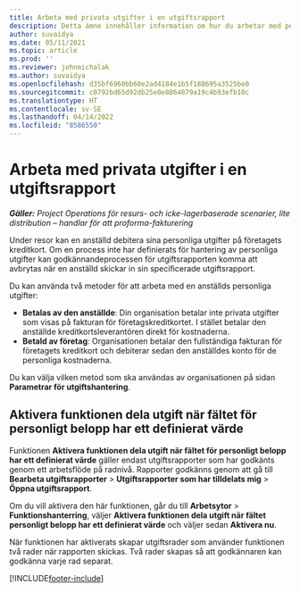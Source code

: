 ```yaml
---
title: Arbeta med privata utgifter i en utgiftsrapport
description: Detta ämne innehåller information om hur du arbetar med personliga utgifter som anställda har när de reser i affärssyfte.
author: suvaidya
ms.date: 05/11/2021
ms.topic: article
ms.prod: ''
ms.reviewer: johnmichalak
ms.author: suvaidya
ms.openlocfilehash: d35bf6960bb60e2ad4184e1b5f188695a3525be0
ms.sourcegitcommit: c0792bd65d92db25e0e8864879a19c4b93efb10c
ms.translationtype: HT
ms.contentlocale: sv-SE
ms.lasthandoff: 04/14/2022
ms.locfileid: "8586550"
---
```

# <a name="work-with-personal-expenses-on-an-expense-report"></a>Arbeta med privata utgifter i en utgiftsrapport

_**Gäller:** Project Operations för resurs- och icke-lagerbaserade scenarier, lite distribution – handlar för att proforma-fakturering_

Under resor kan en anställd debitera sina personliga utgifter på företagets kreditkort. Om en process inte har definierats för hantering av personliga utgifter kan godkännandeprocessen för utgiftsrapporten komma att avbrytas när en anställd skickar in sin specificerade utgiftsrapport.

Du kan använda två metoder för att arbeta med en anställds personliga utgifter:

  - **Betalas av den anställde**: Din organisation betalar inte privata utgifter som visas på fakturan för företagskreditkortet. I stället betalar den anställde kreditkortsleverantören direkt för kostnaderna. 
  - **Betald av företag**: Organisationen betalar den fullständiga fakturan för företagets kreditkort och debiterar sedan den anställdes konto för de personliga kostnaderna.

Du kan välja vilken metod som ska användas av organisationen på sidan **Parametrar för utgiftshantering**.


## <a name="enable-split-expense-function-when-personal-amount-field-has-value-defined"></a>Aktivera funktionen dela utgift när fältet för personligt belopp har ett definierat värde

Funktionen **Aktivera funktionen dela utgift när fältet för personligt belopp har ett definierat värde** gäller endast utgiftsrapporter som har godkänts genom ett arbetsflöde på radnivå. Rapporter godkänns genom att gå till **Bearbeta utgiftsrapporter** > **Utgiftsrapporter som har tilldelats mig** > **Öppna utgiftsrapport**. 

Om du vill aktivera den här funktionen, går du till **Arbetsytor** > **Funktionshanterring**, väljer **Aktivera funktionen dela utgift när fältet personligt belopp har ett definierat värde** och väljer sedan **Aktivera nu**. 

När funktionen har aktiverats skapar utgiftsrader som använder funktionen två rader när rapporten skickas. Två rader skapas så att godkännaren kan godkänna varje rad separat.


[!INCLUDE[footer-include](../includes/footer-banner.md)]
